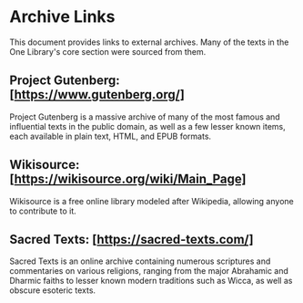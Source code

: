 # Archive Links

This document provides links to external archives. Many of the texts in the One Library's core
section were sourced from them.

## Project Gutenberg: [https://www.gutenberg.org/]

Project Gutenberg is a massive archive of many of the most famous and influential texts in the
public domain, as well as a few lesser known items, each available in plain text, HTML, and EPUB
formats.

## Wikisource: [https://wikisource.org/wiki/Main_Page]

Wikisource is a free online library modeled after Wikipedia, allowing anyone to contribute to it.

## Sacred Texts: [https://sacred-texts.com/]

Sacred Texts is an online archive containing numerous scriptures and commentaries on various
religions, ranging from the major Abrahamic and Dharmic faiths to lesser known modern traditions
such as Wicca, as well as obscure esoteric texts.